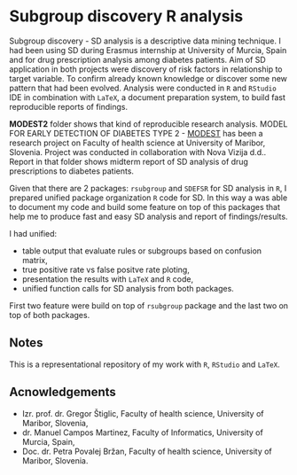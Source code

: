 # Subgroup discovery R analysis

Subgroup discovery - SD analysis is a descriptive data mining technique. I had been using SD during Erasmus internship at University of Murcia, Spain and for drug prescription analysis among diabetes patients. Aim of SD application in both projects were discovery of risk factors in relationship to target variable. To confirm already known knowledge or discover some new pattern that had been evolved. Analysis were conducted in `R` and `RStudio` IDE in combination with `LaTeX`, a document preparation system, to build fast reproducible reports of findings. 

**MODEST2** folder shows that kind of reproducible research analysis. MODEL FOR EARLY DETECTION OF DIABETES TYPE 2 - [MODEST](http://www.ri.fzv.um.si/modest2/page1.html) has been a research project on Faculty of health science at University of Maribor, Slovenia. Project was conducted in collaboration with Nova Vizija d.d.. Report in that folder shows midterm report of SD analysis of drug prescriptions to diabetes patients. 

Given that there are 2 packages: `rsubgroup` and `SDEFSR` for SD analysis in `R`, I prepared unified package organization `R` code for SD. In this way a was able to document my code and build some feature on top of this packages that help me to produce fast and easy SD analysis and report of findings/results. 

I had unified: 
- table output that evaluate rules or subgroups based on confusion matrix,
- true positive rate vs false positve rate ploting,
- presentation the results with `LaTeX` and `R` code,
- unified function calls for SD analysis from both packages.

First two feature were build on top of `rsubgroup` package and the last two on top of both packages.

## Notes

This is a representational repository of my work with `R`, `RStudio` and `LaTeX`.

## Acnowledgements
- Izr. prof. dr. Gregor Štiglic, Faculty of health science, University of Maribor, Slovenia,
- dr. Manuel Campos Martinez, Faculty of Informatics, University of Murcia, Spain,
- Doc. dr. Petra Povalej Bržan, Faculty of health science, University of Maribor, Slovenia.